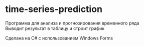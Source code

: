 # time-series-prediction
Программа для анализа и прогнозирования временного ряда  
Выводит результат в таблицу и строит график  
  
Сделана на C# с использованием Windows Forms  
